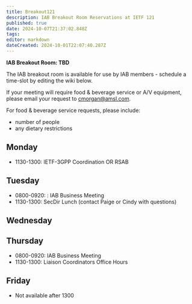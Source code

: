 ```yaml
---
title: Breakout121
description: IAB Breakout Room Reservations at IETF 121
published: true
date: 2024-10-07T21:37:02.848Z
tags: 
editor: markdown
dateCreated: 2024-10-01T22:07:40.287Z
---
```


**IAB Breakout Room: TBD**

The IAB breakout room is available for use by IAB members -  schedule a time-slot by editing the wiki below.  

If your meeting will require food & beverage service or A/V equipment, please email your request to cmorgan@amsl.com. 

For food & beverage service requests, please include:

* number of people
* any dietary restrictions


## Monday 

* 1130-1300: IETF-3GPP Coordination OR RSAB

## Tuesday 

* 0800-0920: : IAB Business Meeting
* 1130-1300: SecDir Lunch (contact Paige or Cindy with questions)

## Wednesday 


## Thursday 

* 0800-0920: IAB Business Meeting
* 1130-1300: Liaison Coordinators Office Hours

## Friday 

* Not available after 1300
